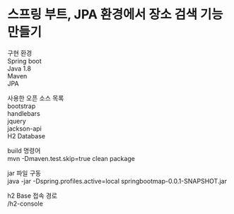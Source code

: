 # 스프링 부트, JPA 환경에서 장소 검색 기능 만들기  

구현 환경  
Spring boot  
Java 1.8  
Maven  
JPA  

사용한 오픈 소스 목록  
bootstrap  
handlebars  
jquery  
jackson-api  
H2 Database  


build 명령어   
mvn -Dmaven.test.skip=true clean package  


jar 파일 구동  
java -jar -Dspring.profiles.active=local springbootmap-0.0.1-SNAPSHOT.jar


h2 Base 접속 경로  
/h2-console
